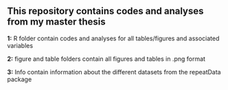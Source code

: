 ## This repository contains codes and analyses from my master thesis ##

**1:** R folder contain codes and analyses for all tables/figures and associated variables

**2:** figure and table folders contain all figures and tables in .png format

**3:** Info contain information about the different datasets from the repeatData package

